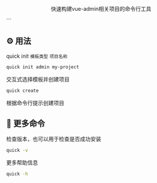 <p align="center">快速构建vue-admin相关项目的命令行工具</p>
```

## ⚙️ 用法

quick init `模板类型` `项目名称`

```bash
quick init admin my-project
```

交互式选择模板并创建项目

```bash
quick create
```

根据命令行提示创建项目

## 🔎 更多命令

检查版本，也可以用于检查是否成功安装

```bash
quick -v
```

更多帮助信息

```bash
quick -h
```
